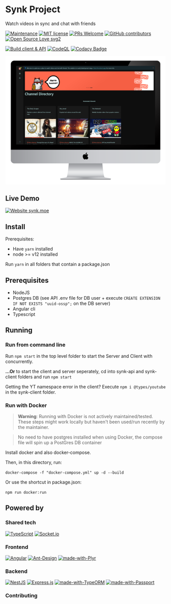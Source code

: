 # Synk Project

Watch videos in sync and chat with friends

[![Maintenance](https://img.shields.io/badge/Maintained%3F-yes-green.svg)](https://github.com/0x80085/synk/graphs/commit-activity) [![MIT license](https://img.shields.io/badge/License-MIT-blue.svg)](https://tldrlegal.com/license/mit-license) [![PRs Welcome](https://img.shields.io/badge/PRs-welcome-brightgreen.svg?style=flat)](http://makeapullrequest.com) [![GitHub contributors](https://img.shields.io/github/contributors/0x80085/synk)](https://github.com/0x80085/synk/graphs/contributors/)  [![Open Source Love svg2](https://badges.frapsoft.com/os/v2/open-source.svg?v=103)](https://www.gnu.org/philosophy/floss-and-foss.en.html)


[![Build client & API](https://github.com/0x80085/synk/actions/workflows/github-actions-ci.yml/badge.svg)](https://github.com/0x80085/synk/actions/workflows/github-actions-ci.yml)
[![CodeQL](https://github.com/0x80085/synk/actions/workflows/github-code-scanning/codeql/badge.svg)](https://github.com/0x80085/synk/actions/workflows/github-code-scanning/codeql)
[![Codacy Badge](https://app.codacy.com/project/badge/Grade/e3a653afaf754e4c98911e1ca16fcc82)](https://www.codacy.com/gh/0x80085/synk/dashboard?utm_source=github.com&amp;utm_medium=referral&amp;utm_content=0x80085/synk&amp;utm_campaign=Badge_Grade)


![Website preview](preview.png)

## Live Demo

[![Website synk.moe](https://img.shields.io/website-up-down-green-red/https/synk.moe.svg?style=for-the-badge&label=synk.moe)](https://synk.moe/)

## Install

Prerequisites: 
- Have `yarn` installed
- node >= v12 installed  

Run `yarn` in all folders that contain a package.json

## Prerequisites

- NodeJS
- Postgres DB (see API .env file for DB user + execute `CREATE EXTENSION IF NOT EXISTS "uuid-ossp";` on the DB server)
- Angular cli
- Typescript

## Running

### Run from command line

Run `npm start` in the top level folder to start the Server and Client with concurrently.

**...Or** to start the client and server seperately, cd into synk-api and synk-client folders and run `npm start` 

Getting the YT namespace error in the client? Execute `npm i @types/youtube` in the synk-client folder.

### Run with Docker

> **Warning**: Running with Docker is not actively maintained/tested. These steps might work locally but haven't been used/run recently by the maintainer. 

>No need to have postgres installed when using Docker, the compose file will spin up a PostGres DB  container

Install docker and also docker-compose.

Then, in this directory, run:

`docker-compose -f "docker-compose.yml" up -d --build`

Or use the shortcut in package.json:

 `npm run docker:run`

## Powered by

### Shared tech

[![TypeScript](https://img.shields.io/badge/typescript-%23007ACC.svg?style=for-the-badge&logo=typescript&logoColor=white)](https://www.typescriptlang.org)
[![Socket.io](https://img.shields.io/badge/Socket.io-black?style=for-the-badge&logo=socket.io&badgeColor=010101)](https://socket.io)

### Frontend

[![Angular](https://img.shields.io/badge/angular-%23DD0031.svg?style=for-the-badge&logo=angular&logoColor=white)](https://angular.io)
[![Ant-Design](https://img.shields.io/badge/-AntDesign-%230170FE?style=for-the-badge&logo=ant-design&logoColor=white)](https://ng.ant.design)
[![made-with-Plyr](https://img.shields.io/badge/Plyr-1f425f.svg?style=for-the-badge)](https://plyr.io/)

### Backend

[![NestJS](https://img.shields.io/badge/nestjs-%23E0234E.svg?style=for-the-badge&logo=nestjs&logoColor=white)](https://nestjs.com)
[![Express.js](https://img.shields.io/badge/express.js-%23404d59.svg?style=for-the-badge&logo=express&logoColor=%2361DAFB)](https://expressjs.com)
[![made-with-TypeORM](https://img.shields.io/badge/TypeORM-1f425f.svg?style=for-the-badge)](https://github.com/typeorm/typeorm)
[![made-with-Passport](https://img.shields.io/badge/Passport-1f425f.svg?style=for-the-badge)](http://www.passportjs.org/)


### Contributing

